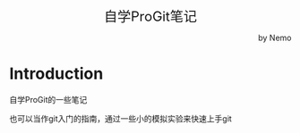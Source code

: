<center><font size = 5>自学ProGit笔记</font></center>
<p align='right'>by Nemo</p>

# Introduction
自学ProGit的一些笔记

也可以当作git入门的指南，通过一些小的模拟实验来快速上手git